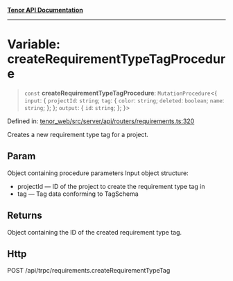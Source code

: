 [**Tenor API Documentation**](../../README.md)

***

# Variable: createRequirementTypeTagProcedure

> `const` **createRequirementTypeTagProcedure**: `MutationProcedure`\<\{ `input`: \{ `projectId`: `string`; `tag`: \{ `color`: `string`; `deleted`: `boolean`; `name`: `string`; \}; \}; `output`: \{ `id`: `string`; \}; \}\>

Defined in: [tenor\_web/src/server/api/routers/requirements.ts:320](https://github.com/Apantli/Tenor/blob/b33873959b5093fc3e3d66ac4f230a78a6395bbd/tenor_web/src/server/api/routers/requirements.ts#L320)

Creates a new requirement type tag for a project.

## Param

Object containing procedure parameters
Input object structure:
- projectId — ID of the project to create the requirement type tag in
- tag — Tag data conforming to TagSchema

## Returns

Object containing the ID of the created requirement type tag.

## Http

POST /api/trpc/requirements.createRequirementTypeTag
